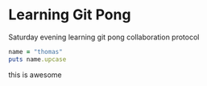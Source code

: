# Learning Git Pong

Saturday evening learning git pong collaboration protocol

```ruby
name = "thomas"
puts name.upcase
```


this is awesome 
